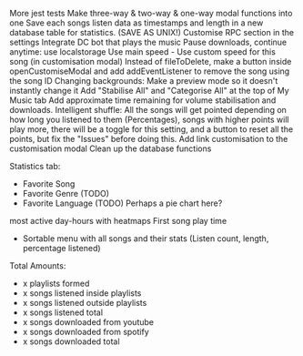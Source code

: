 More jest tests
Make three-way & two-way & one-way modal functions into one
Save each songs listen data as timestamps and length in a new database table for statistics. (SAVE AS UNIX!)
Customise RPC section in the settings
Integrate DC bot that plays the music
Pause downloads, continue anytime: use localstorage
Use main speed - Use custom speed for this song (in customisation modal)
Instead of fileToDelete, make a button inside openCustomiseModal and add addEventListener to remove the song using the song ID
Changing backgrounds: Make a preview mode so it doesn't instantly change it
Add "Stabilise All" and "Categorise All" at the top of My Music tab
Add approximate time remaining for volume stabilisation and downloads.
Intelligent shuffle: All the songs will get pointed depending on how long you listened to them (Percentages), songs with higher points will play more, there will be a toggle for this setting, and a button to reset all the points, but fix the "Issues" before doing this.
Add link customisation to the customisation modal
Clean up the database functions

Statistics tab:
- Favorite Song
- Favorite Genre (TODO)
- Favorite Language (TODO)
Perhaps a pie chart here?

most active day-hours with heatmaps
First song play time

- Sortable menu with all songs and their stats (Listen count, length, percentage listened)

Total Amounts:
- x playlists formed
- x songs listened inside playlists
- x songs listened outside playlists
- x songs listened total
- x songs downloaded from youtube
- x songs downloaded from spotify
- x songs downloaded total